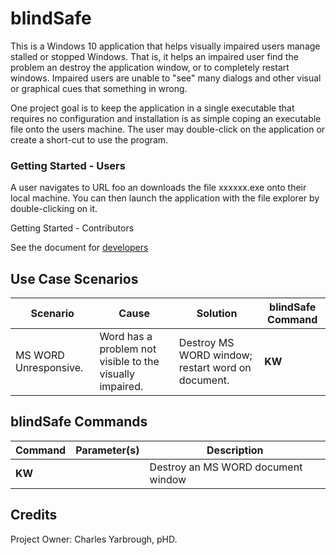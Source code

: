 # blindSafe
This is a Windows 10 application that helps visually impaired users manage stalled or stopped Windows. That is, it helps an impaired user find the problem an destroy the application window, or to completely restart windows. Impaired users are unable to "see" many dialogs and other visual or graphical cues that something in wrong.

One project goal is to keep the application in a single executable that requires no configuration and installation is as simple coping an executable  file onto the users machine. The user may double-click on the application or create a short-cut to use the program.

### Getting Started - Users

A user navigates to URL foo an downloads the file xxxxxx.exe onto their local machine. You can then launch the application with the file explorer by double-clicking on it.

Getting Started - Contributors

See the document for [developers](README_DEVELOPER.md)

## Use Case Scenarios

| Scenario              | Cause                                                    | Solution                                          | blindSafe Command |
| --------------------- | -------------------------------------------------------- | ------------------------------------------------- | ----------------- |
| MS WORD Unresponsive. | Word has a problem not visible to the visually impaired. | Destroy MS WORD window; restart word on document. | **KW**            |

##  blindSafe Commands

| Command | Parameter(s) | Description                        |
| ------- | ------------ | ---------------------------------- |
| **KW**  |              | Destroy an MS WORD document window |



## Credits

Project Owner: Charles Yarbrough, pHD.



